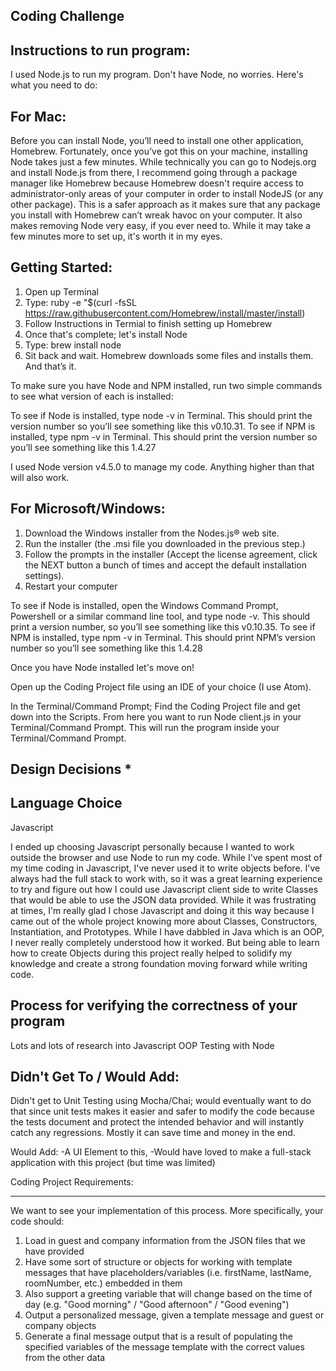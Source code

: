 Coding Challenge
-----------------------------------------------------------------


Instructions to run program:
--------------------------------------------------------------------------------

I used Node.js to run my program. Don't have Node, no worries. Here's what you need to do:


For Mac:
--------------------------------------------------------------------------------------------
Before you can install Node, you’ll need to install one other application, Homebrew. Fortunately, once you’ve got this on your machine, installing Node takes just a few minutes. While technically you can go to Nodejs.org and install Node.js from there, I recommend going through a package manager like Homebrew because Homebrew doesn't require access to administrator-only areas of your computer in order to install NodeJS (or any other package). This is a safer approach as it makes sure that any package you install with Homebrew can’t wreak havoc on your computer. It also makes removing Node very easy, if you ever need to. While it may take a few minutes more to set up, it's worth it in my eyes.

Getting Started:
-------------------------

1) Open up Terminal
2) Type: ruby -e "$(curl -fsSL https://raw.githubusercontent.com/Homebrew/install/master/install)
3) Follow Instructions in Termial to finish setting up Homebrew
4) Once that's complete; let's install Node
5) Type: brew install node
6) Sit back and wait. Homebrew downloads some files and installs them. And that’s it.

To make sure you have Node and NPM installed, run two simple commands to see what version of each is installed:

To see if Node is installed, type node -v in Terminal. This should print the version number so you’ll see something like this v0.10.31.
To see if NPM is installed, type npm -v in Terminal. This should print the version number so you’ll see something like this 1.4.27

I used Node version v4.5.0 to manage my code. Anything higher than that will also work.



For Microsoft/Windows:
----------------------------------------------------------------------------------

1) Download the Windows installer from the Nodes.js® web site.
2) Run the installer (the .msi file you downloaded in the previous step.)
3) Follow the prompts in the installer (Accept the license agreement, click the NEXT button a bunch of times and accept the default installation settings).
4) Restart your computer

To see if Node is installed, open the Windows Command Prompt, Powershell or a similar command line tool, and type node -v. This should print a version number, so you’ll see something like this v0.10.35.
To see if NPM is installed, type npm -v in Terminal. This should print NPM’s version number so you’ll see something like this 1.4.28



Once you have Node installed let's move on!


Open up the Coding Project file using an IDE of your choice (I use Atom).  

In the Terminal/Command Prompt; Find the Coding Project file and get down into the Scripts. From here you want to run Node client.js in your Terminal/Command Prompt. This will run the program inside your Terminal/Command Prompt.




 Design Decisions *
 --------------------------------------------------------------------------------------------------------






 Language Choice
 -------------------------------------------------------------------------------------------------------------
 Javascript

 I ended up choosing Javascript personally because I wanted to work outside the browser and use Node to run my code. While I've spent most of my time coding in Javascript, I've never used it to write objects before. I've always had the full stack to work with, so it was a great learning experience to try and figure out how I could use Javascript client side to write Classes that would be able to use the JSON data provided. While it was frustrating at times, I'm really glad I chose Javascript and doing it this way because I came out of the whole project knowing more about Classes, Constructors, Instantiation, and Prototypes. While I have dabbled in Java which is an OOP, I never really completely understood how it worked. But being able to learn how to create Objects during this project really helped to solidify my knowledge and create a strong foundation moving forward while writing code.


Process for verifying the correctness of your program
 ------------------------------------------------------------------------------------------------------------------
Lots and lots of research into Javascript OOP
Testing with Node



Didn't Get To / Would Add:
---------------------------------------------------------------------------------------------------------------------------
Didn't get to Unit Testing using Mocha/Chai; would eventually want to do that since unit tests makes it easier and safer to modify the code because the tests document and protect the intended behavior and will instantly catch any regressions. Mostly it can save time and money in the end.

Would Add:
-A UI Element to this,
-Would have loved to make a full-stack application with this project (but time was limited)




Coding Project Requirements:

------------------------------------------------------------------------------------------------------------------------------------

We want to see your implementation of this process. More specifically, your code should:

1. Load in guest and company information from the JSON files that we have provided
2. Have some sort of structure or objects for working with template messages that have placeholders/variables (i.e. firstName, lastName,
roomNumber, etc.) embedded in them
3. Also support a greeting variable that will change based on the time of day (e.g. "Good morning" / "Good afternoon" / "Good evening")
4. Output a personalized message, given a template message and guest or company objects
5. Generate a final message output that is a result of populating the specified variables of the message template with the correct values
from the other data
